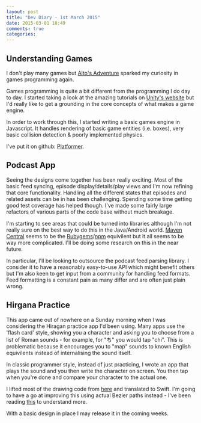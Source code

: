 ```yaml
---
layout: post
title: "Dev Diary - 1st March 2015"
date: 2015-03-01 18:49
comments: true
categories: 
---
```


## Understanding Games

I don't play many games but [Alto's Adventure](http://altosadventure.com) sparked my curiosity in games programming again.

Games programming is quite a bit different from the programming I do day to day. I started taking a look at the amazing tutorials on [Unity's website](http://unity3d.com/learn/tutorials/modules) but I'd really like to get a grounding in the core concepts of what makes a game engine.

In order to work through this, I started writing a basic games engine in Javascript. It handles rendering of basic game entities (i.e. boxes), very basic collision detection & poorly implemented physics.

I've put it on github: [Platformer](https://github.com/stevebartholomew/platformer).


## Podcast App

Seeing the designs come together has been really exciting. Most of the basic feed syncing, episode display/details/play views and I'm now refining that core functionality.  Handling all the different states that episodes and related assets can be in has been challenging.  Spending some time getting good test coverage has helped though. I've made some fairly large refactors of various parts of the code base without much breakage.

I'm starting to see areas that could be turned into libraries although I'm not really sure on the best way to do this in the Java/Android world. [Maven Central](http://search.maven.org) seems to be the [Rubygems](https://rubygems.org)/[npm](https://www.npmjs.com) equivilent but it all seems to be way more complicated.  I'll be doing some research on this in the near future.

In particular, I'll be looking to outsource the podcast feed parsing library. I consider it to have a reasonably easy-to-use API which might benefit others but I'm also keen to get input from a community for handling feed formats. Feed formatting is a constant pain as many differ and are often just plain wrong.

## Hirgana Practice

This app came out of nowhere on a Sunday morning when I was considering the Hiragan practice app I'd been using. Many apps use the 'flash card' style, showing you a character and asking you to choose from a list of Roman sounds - for example, for "ち" you would tap "chi". This is problematic because it encourages you to "map" sounds to known English equivilents instead of internalising the sound itself.

In classic programmer style, instead of just practicing, I wrote an app that plays the sound and you then write the character on screen. You then tap when you're done and compare your character to the actual one.

I lifted most of the drawing code from [here](http://www.raywenderlich.com/18840/how-to-make-a-simple-drawing-app-with-uikit) and translated to Swift.  I'm going to have a go at improving this using actual Bezier paths instead - I've been reading [this](http://code.tutsplus.com/tutorials/smooth-freehand-drawing-on-ios--mobile-13164) to understand more.

With a basic design in place I may release it in the coming weeks.
